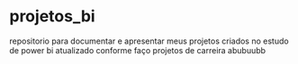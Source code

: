 # projetos_bi
 repositorio para documentar e apresentar meus projetos criados no estudo de power bi
atualizado conforme faço projetos de carreira
abubuubb


